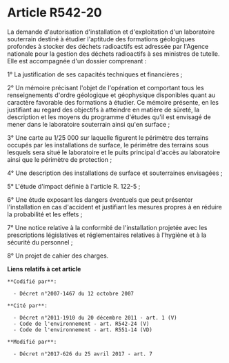 # Article R542-20

La demande d'autorisation d'installation et d'exploitation d'un laboratoire souterrain destiné à étudier l'aptitude des
formations géologiques profondes à stocker des déchets radioactifs est adressée par l'Agence nationale pour la gestion des
déchets radioactifs à ses ministres de tutelle. Elle est accompagnée d'un dossier comprenant :

1° La justification de ses capacités techniques et financières ;

2° Un mémoire précisant l'objet de l'opération et comportant tous les renseignements d'ordre géologique et géophysique
disponibles quant au caractère favorable des formations à étudier. Ce mémoire présente, en les justifiant au regard des
objectifs à atteindre en matière de sûreté, la description et les moyens du programme d'études qu'il est envisagé de mener
dans le laboratoire souterrain ainsi qu'en surface ;

3° Une carte au 1/25 000 sur laquelle figurent le périmètre des terrains occupés par les installations de surface, le
périmètre des terrains sous lesquels sera situé le laboratoire et le puits principal d'accès au laboratoire ainsi que le
périmètre de protection ;

4° Une description des installations de surface et souterraines envisagées ;

5° L'étude d'impact définie à l'article R. 122-5 ;

6° Une étude exposant les dangers éventuels que peut présenter l'installation en cas d'accident et justifiant les mesures
propres à en réduire la probabilité et les effets ;

7° Une notice relative à la conformité de l'installation projetée avec les prescriptions législatives et réglementaires
relatives à l'hygiène et à la sécurité du personnel ;

8° Un projet de cahier des charges.

**Liens relatifs à cet article**

	**Codifié par**:

	  - Décret n°2007-1467 du 12 octobre 2007

	**Cité par**:

	  - Décret n°2011-1910 du 20 décembre 2011 - art. 1 (V)
	  - Code de l'environnement - art. R542-24 (V)
	  - Code de l'environnement - art. R551-14 (VD)

	**Modifié par**:

	  - Décret n°2017-626 du 25 avril 2017 - art. 7
